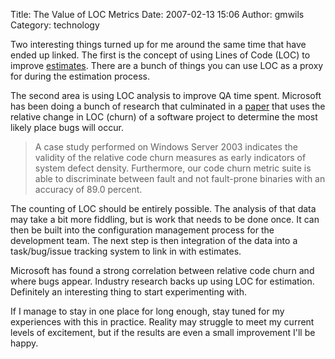 Title: The Value of LOC Metrics
Date: 2007-02-13 15:06
Author: gmwils
Category: technology

Two interesting things turned up for me around the same time that have
ended up linked. The first is the concept of using Lines of Code (LOC)
to improve [estimates][]. There are a bunch of things you can use LOC as
a proxy for during the estimation process.

The second area is using LOC analysis to improve QA time spent.
Microsoft has been doing a bunch of research that culminated in a
[paper][] that uses the relative change in LOC (churn) of a software
project to determine the most likely place bugs will occur.

> A case study performed on Windows Server 2003 indicates the validity
> of the relative code churn measures as early indicators of system
> defect density. Furthermore, our code churn metric suite is able to
> discriminate between fault and not fault-prone binaries with an
> accuracy of 89.0 percent.

The counting of LOC should be entirely possible. The analysis of that
data may take a bit more fiddling, but is work that needs to be done
once. It can then be built into the configuration management process for
the development team. The next step is then integration of the data into
a task/bug/issue tracking system to link in with estimates.

Microsoft has found a strong correlation between relative code churn and
where bugs appear. Industry research backs up using LOC for estimation.
Definitely an interesting thing to start experimenting with.

If I manage to stay in one place for long enough, stay tuned for my
experiences with this in practice. Reality may struggle to meet my
current levels of excitement, but if the results are even a small
improvement I'll be happy.

  [estimates]: http://pseudofish.com/blog/2007/01/23/the-black-art-of-software-estimation/
  [paper]: http://research.microsoft.com/research/pubs/view.aspx?type=Publication&id=1359

